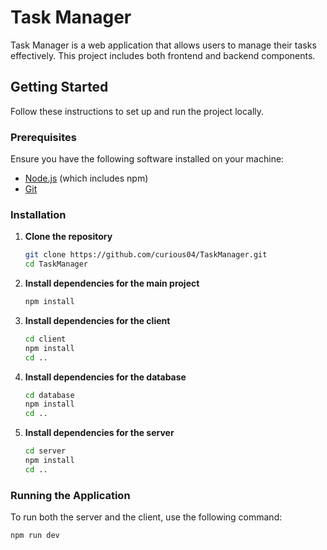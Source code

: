# Task Manager

Task Manager is a web application that allows users to manage their tasks effectively. This project includes both frontend and backend components.

## Getting Started

Follow these instructions to set up and run the project locally.

### Prerequisites

Ensure you have the following software installed on your machine:
- [Node.js](https://nodejs.org/) (which includes npm)
- [Git](https://git-scm.com/)

### Installation

1. **Clone the repository**
    ```bash
    git clone https://github.com/curious04/TaskManager.git
    cd TaskManager
    ```

2. **Install dependencies for the main project**
    ```bash
    npm install
    ```

3. **Install dependencies for the client**
    ```bash
    cd client
    npm install
    cd ..
    ```

4. **Install dependencies for the database**
    ```bash
    cd database
    npm install
    cd ..
    ```

5. **Install dependencies for the server**
    ```bash
    cd server
    npm install
    cd ..
    ```

### Running the Application

To run both the server and the client, use the following command:
```bash
npm run dev

